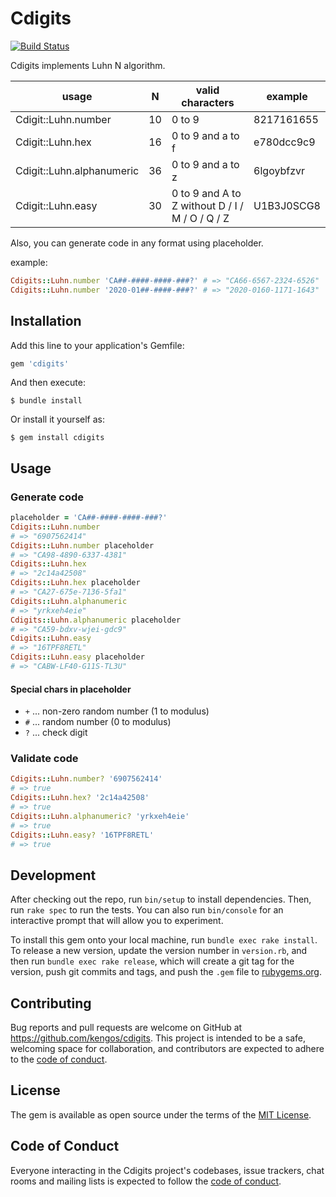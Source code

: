 # Cdigits

[![Build Status](https://travis-ci.org/kengos/cdigits.svg?branch=master)](https://travis-ci.org/kengos/cdigits)

Cdigits implements Luhn N algorithm.

usage                     | N  | valid characters | example |
------------------------- | -- | ---------------- | ------- |
Cdigit::Luhn.number       | 10 | 0 to 9          | 8217161655 |
Cdigit::Luhn.hex          | 16 | 0 to 9 and a to f | e780dcc9c9 |
Cdigit::Luhn.alphanumeric | 36 | 0 to 9 and a to z | 6lgoybfzvr |
Cdigit::Luhn.easy         | 30 | 0 to 9 and A to Z without D / I / M / O / Q / Z | U1B3J0SCG8

Also, you can generate code in any format using placeholder.

example:

```rb
Cdigits::Luhn.number 'CA##-####-####-###?' # => "CA66-6567-2324-6526"
Cdigits::Luhn.number '2020-01##-####-###?' # => "2020-0160-1171-1643"
```

## Installation

Add this line to your application's Gemfile:

```ruby
gem 'cdigits'
```

And then execute:

    $ bundle install

Or install it yourself as:

    $ gem install cdigits

## Usage

### Generate code

```rb
placeholder = 'CA##-####-####-###?'
Cdigits::Luhn.number
# => "6907562414"
Cdigits::Luhn.number placeholder
# => "CA98-4890-6337-4381"
Cdigits::Luhn.hex
# => "2c14a42508"
Cdigits::Luhn.hex placeholder
# => "CA27-675e-7136-5fa1"
Cdigits::Luhn.alphanumeric
# => "yrkxeh4eie"
Cdigits::Luhn.alphanumeric placeholder
# => "CA59-bdxv-wjei-gdc9"
Cdigits::Luhn.easy
# => "16TPF8RETL"
Cdigits::Luhn.easy placeholder
# => "CABW-LF40-G11S-TL3U"
```

#### Special chars in placeholder

- `+` ... non-zero random number (1 to modulus)
- `#` ... random number (0 to modulus)
- `?` ... check digit

### Validate code

```rb
Cdigits::Luhn.number? '6907562414'
# => true
Cdigits::Luhn.hex? '2c14a42508'
# => true
Cdigits::Luhn.alphanumeric? 'yrkxeh4eie'
# => true
Cdigits::Luhn.easy? '16TPF8RETL'
# => true
```


## Development

After checking out the repo, run `bin/setup` to install dependencies. Then, run `rake spec` to run the tests. You can also run `bin/console` for an interactive prompt that will allow you to experiment.

To install this gem onto your local machine, run `bundle exec rake install`. To release a new version, update the version number in `version.rb`, and then run `bundle exec rake release`, which will create a git tag for the version, push git commits and tags, and push the `.gem` file to [rubygems.org](https://rubygems.org).

## Contributing

Bug reports and pull requests are welcome on GitHub at https://github.com/kengos/cdigits. This project is intended to be a safe, welcoming space for collaboration, and contributors are expected to adhere to the [code of conduct](https://github.com/kengos/cdigits/blob/master/CODE_OF_CONDUCT.md).


## License

The gem is available as open source under the terms of the [MIT License](https://opensource.org/licenses/MIT).

## Code of Conduct

Everyone interacting in the Cdigits project's codebases, issue trackers, chat rooms and mailing lists is expected to follow the [code of conduct](https://github.com/kengos/cdigits/blob/master/CODE_OF_CONDUCT.md).
